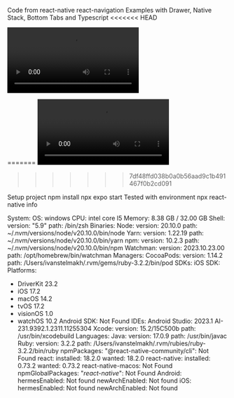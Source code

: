 Code from react-native
react-navigation
Examples with Drawer, Native Stack, Bottom Tabs and Typescript
<<<<<<< HEAD

![screen](https://github.com/AndriiDobronos/React-Native_homework_7_14_02_2024/blob/main/src/screenshots/video_2024-02-22_17-13-58.mp4)

[//]: # (![screen]&#40;https://github.com/AndriiDobronos/React-Native_homework_7_14_02_2024/blob/main/src/screenshots/photo_2024-02-14_23-12-37.jpg&#41;)

[//]: # (![screen]&#40;https://github.com/AndriiDobronos/React-Native_homework_7_14_02_2024/blob/main/src/screenshots/photo_2024-02-14_23-13-52.jpg&#41;)

[//]: # (![screen]&#40;https://github.com/AndriiDobronos/React-Native_homework_7_14_02_2024/blob/main/src/screenshots/photo_2024-02-14_23-14-14.jpg&#41;)

[//]: # (![screen]&#40;https://github.com/AndriiDobronos/React-Native_homework_7_14_02_2024/blob/main/src/screenshots/photo_2024-02-14_23-14-32.jpg&#41;)

[//]: # (![screen]&#40;https://github.com/AndriiDobronos/React-Native_homework_7_14_02_2024/blob/main/src/screenshots/photo_2024-02-14_23-14-45.jpg&#41;)

[//]: # (![screen]&#40;https://github.com/AndriiDobronos/React-Native_homework_7_14_02_2024/blob/main/src/screenshots/photo_2024-02-14_23-15-40.jpg&#41;)
=======
![screen](https://github.com/AndriiDobronos/React-Native_homework_7_14_02_2024/blob/main/src/screenshots/video_2024-02-22_17-13-58.mp4)


>>>>>>> 7df48ffd038b0a0b56aad9c1b491467f0b2cd091

[//]: # (Screen.Recording.2024-01-29.at.23.27.24.mov)
Setup project
npm install
npx expo start
Tested with environment
npx react-native info

System:
OS: windows
CPU: intel core I5
Memory: 8.38 GB / 32.00 GB
Shell:
version: "5.9"
path: /bin/zsh
Binaries:
Node:
version: 20.10.0
path: ~/.nvm/versions/node/v20.10.0/bin/node
Yarn:
version: 1.22.19
path: ~/.nvm/versions/node/v20.10.0/bin/yarn
npm:
version: 10.2.3
path: ~/.nvm/versions/node/v20.10.0/bin/npm
Watchman:
version: 2023.10.23.00
path: /opt/homebrew/bin/watchman
Managers:
CocoaPods:
version: 1.14.2
path: /Users/ivanstelmakh/.rvm/gems/ruby-3.2.2/bin/pod
SDKs:
iOS SDK:
Platforms:
- DriverKit 23.2
- iOS 17.2
- macOS 14.2
- tvOS 17.2
- visionOS 1.0
- watchOS 10.2
Android SDK: Not Found
IDEs:
Android Studio: 2023.1 AI-231.9392.1.2311.11255304
Xcode:
version: 15.2/15C500b
path: /usr/bin/xcodebuild
Languages:
Java:
version: 17.0.9
path: /usr/bin/javac
Ruby:
version: 3.2.2
path: /Users/ivanstelmakh/.rvm/rubies/ruby-3.2.2/bin/ruby
npmPackages:
"@react-native-community/cli": Not Found
react:
installed: 18.2.0
wanted: 18.2.0
react-native:
installed: 0.73.2
wanted: 0.73.2
react-native-macos: Not Found
npmGlobalPackages:
"*react-native*": Not Found
Android:
hermesEnabled: Not found
newArchEnabled: Not found
iOS:
hermesEnabled: Not found
newArchEnabled: Not found
